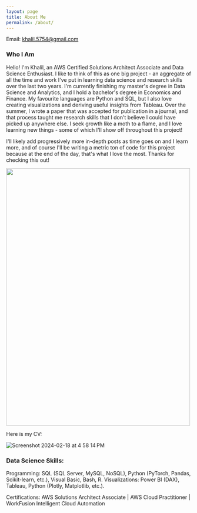 ```yaml
---
layout: page
title: About Me
permalink: /about/
---
```

Email: khalil.5754@gmail.com

### Who I Am

Hello! I'm Khalil, an AWS Certified Solutions Architect Associate and Data Science Enthusiast. I like to think of this as one big project - an aggregate of all the time and work I've put in learning data science and research skills over the last two years. I'm currently finishing my master's degree in Data Science and Analytics, and I hold a bachelor's degree in Economics and Finance. My favourite languages are Python and SQL, but I also love creating visualizations and deriving useful insights from Tableau. Over the summer, I wrote a paper that was accepted for publication in a journal, and that process taught me research skills that I don't believe I could have picked up anywhere else. I seek growth like a moth to a flame, and I love learning new things - some of which I'll show off throughout this project!

I'll likely add progressively more in-depth posts as time goes on and I learn more, and of course I'll be writing a metric ton of code for this project because at the end of the day, that's what I love the most. Thanks for checking this out!

<img src="[url_to_image_here](https://github.com/khalil5754/khalil5754.github.io/assets/44441178/4d17f5b0-0b8f-480a-a98a-c95d2ae36588)" width="500" height="700">


Here is my CV:

![Screenshot 2024-02-18 at 4 58 14 PM](https://github.com/khalil5754/khalil5754.github.io/assets/44441178/a4f21cf0-f8d7-407c-9524-a4965be7a208)

### Data Science Skills: 

Programming: SQL (SQL Server, MySQL, NoSQL), Python (PyTorch, Pandas, Scikit-learn, etc.), Visual Basic, Bash, R.
Visualizations: Power BI (DAX), Tableau, Python (Plotly, Matplotlib, etc.).

Certifications: AWS Solutions Architect Associate | AWS Cloud Practitioner | WorkFusion Intelligent Cloud Automation
